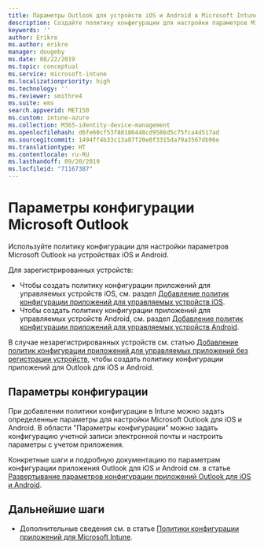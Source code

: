 ```yaml
---
title: Параметры Outlook для устройств iOS и Android в Microsoft Intune
description: Создайте политику конфигурации для настройки параметров Microsoft Outlook на устройствах iOS и Android.
keywords: ''
author: Erikre
ms.author: erikre
manager: dougeby
ms.date: 08/22/2019
ms.topic: conceptual
ms.service: microsoft-intune
ms.localizationpriority: high
ms.technology: ''
ms.reviewer: smithre4
ms.suite: ems
search.appverid: MET150
ms.custom: intune-azure
ms.collection: M365-identity-device-management
ms.openlocfilehash: d6fe60cf53f88186448cd9586d5c75fca4d517ad
ms.sourcegitcommit: 1494ff4b33c13a87f20e0f3315da79a3567db96e
ms.translationtype: HT
ms.contentlocale: ru-RU
ms.lasthandoff: 09/20/2019
ms.locfileid: "71167387"
---
```

# <a name="microsoft-outlook-configuration-settings"></a>Параметры конфигурации Microsoft Outlook 

Используйте политику конфигурации для настройки параметров Microsoft Outlook на устройствах iOS и Android. 

Для зарегистрированных устройств:
- Чтобы создать политику конфигурации приложений для управляемых устройств iOS, см. раздел [Добавление политик конфигурации приложений для управляемых устройств iOS](app-configuration-policies-use-ios.md). 
- Чтобы создать политику конфигурации приложений для управляемых устройств Android, см. раздел [Добавление политик конфигурации приложений для управляемых устройств Android](app-configuration-policies-use-android.md). 

В случае незарегистрированных устройств см. статью [Добавление политик конфигурации приложений для управляемых приложений без регистрации устройств](app-configuration-policies-managed-app.md), чтобы создать политику конфигурации приложений для Outlook для iOS и Android.

## <a name="configuration-settings"></a>Параметры конфигурации

При добавлении политики конфигурации в Intune можно задать определенные параметры для настройки Microsoft Outlook для iOS и Android. В области "Параметры конфигурации" можно задать конфигурацию учетной записи электронной почты и настроить параметры с учетом приложения.

Конкретные шаги и подробную документацию по параметрам конфигурации приложения Outlook для iOS и Android см. в статье [Развертывание параметров конфигурации приложений Outlook для iOS и Android](https://docs.microsoft.com/exchange/clients-and-mobile-in-exchange-online/outlook-for-ios-and-android/outlook-for-ios-and-android-configuration-with-microsoft-intune).

## <a name="next-steps"></a>Дальнейшие шаги

- Дополнительные сведения см. в статье [Политики конфигурации приложений для Microsoft Intune](app-configuration-policies-overview.md).
